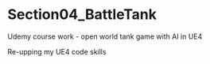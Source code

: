 # Section04_BattleTank
Udemy course work - open world tank game with AI in UE4

Re-upping my UE4 code skills